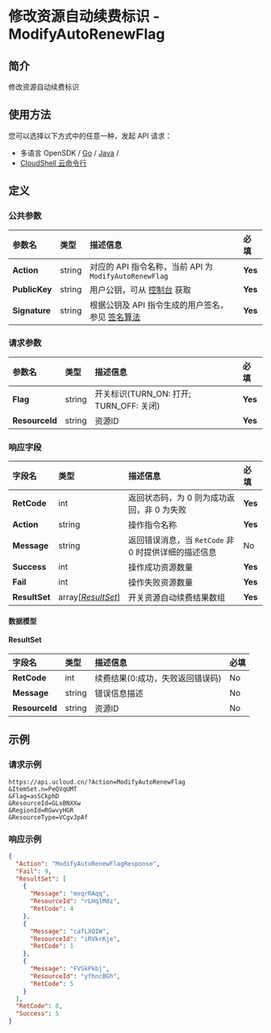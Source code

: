 # 修改资源自动续费标识 - ModifyAutoRenewFlag

## 简介

修改资源自动续费标识






## 使用方法

您可以选择以下方式中的任意一种，发起 API 请求：
- 多语言 OpenSDK / [Go](https://github.com/ucloud/ucloud-sdk-go) / [Java](https://github.com/ucloud/ucloud-sdk-java) /
- [CloudShell 云命令行](https://shell.ucloud.cn/)


## 定义

### 公共参数

| 参数名 | 类型 | 描述信息 | 必填 |
|:---|:---|:---|:---|
| **Action**     | string  | 对应的 API 指令名称，当前 API 为 `ModifyAutoRenewFlag`                        | **Yes** |
| **PublicKey**  | string  | 用户公钥，可从 [控制台](https://console.ucloud.cn/uapi/apikey) 获取                                             | **Yes** |
| **Signature**  | string  | 根据公钥及 API 指令生成的用户签名，参见 [签名算法](api/summary/signature.md)  | **Yes** |

### 请求参数

| 参数名 | 类型 | 描述信息 | 必填 |
|:---|:---|:---|:---|
| **Flag** | string | 开关标识(TURN_ON: 打开; TURN_OFF: 关闭) |**Yes**|
| **ResourceId** | string | 资源ID |**Yes**|

### 响应字段

| 字段名 | 类型 | 描述信息 | 必填 |
|:---|:---|:---|:---|
| **RetCode** | int | 返回状态码，为 0 则为成功返回，非 0 为失败 |**Yes**|
| **Action** | string | 操作指令名称 |**Yes**|
| **Message** | string | 返回错误消息，当 `RetCode` 非 0 时提供详细的描述信息 |No|
| **Success** | int | 操作成功资源数量 |**Yes**|
| **Fail** | int | 操作失败资源数量 |**Yes**|
| **ResultSet** | array[[*ResultSet*](#ResultSet)] | 开关资源自动续费结果数组 |**Yes**|

#### 数据模型


#### ResultSet

| 字段名 | 类型 | 描述信息 | 必填 |
|:---|:---|:---|:---|
| **RetCode** | int | 续费结果(0:成功，失败返回错误码) |No|
| **Message** | string | 错误信息描述 |No|
| **ResourceId** | string | 资源ID |No|

## 示例

### 请求示例
    
```
https://api.ucloud.cn/?Action=ModifyAutoRenewFlag
&ItemSet.n=PeQVqUMT
&Flag=asSCkphD
&ResourceId=GLxBNXXw
&RegionId=RGwvyHGR
&ResourceType=VCgvJpAf
```

### 响应示例
    
```json
{
  "Action": "ModifyAutoRenewFlagResponse",
  "Fail": 9,
  "ResultSet": [
    {
      "Message": "mxqrRAqq",
      "ResourceId": "rLHqlMdz",
      "RetCode": 4
    },
    {
      "Message": "cafLXQIW",
      "ResourceId": "iRVkrKje",
      "RetCode": 1
    },
    {
      "Message": "FVSkPkbj",
      "ResourceId": "yfhncBGh",
      "RetCode": 5
    }
  ],
  "RetCode": 0,
  "Success": 5
}
```





